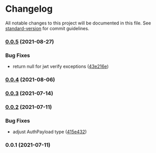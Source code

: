 # Changelog

All notable changes to this project will be documented in this file. See [standard-version](https://github.com/conventional-changelog/standard-version) for commit guidelines.

### [0.0.5](https://github.com/distributedvc/amon/compare/v0.0.4...v0.0.5) (2021-08-27)


### Bug Fixes

* return null for jwt verify exceptions ([43e216e](https://github.com/distributedvc/amon/commit/43e216ea5f83ea651ee5089c3b41720c01909e72))

### [0.0.4](https://github.com/distributedvc/amon/compare/v0.0.3...v0.0.4) (2021-08-06)

### [0.0.3](https://github.com/distributedvc/amon/compare/v0.0.2...v0.0.3) (2021-07-14)

### [0.0.2](https://github.com/distributedvc/amon/compare/v0.0.1...v0.0.2) (2021-07-11)


### Bug Fixes

* adjust AuthPayload type ([415e432](https://github.com/distributedvc/amon/commit/415e432f8a862a2aa245e614de996bbfbb703ad2))

### 0.0.1 (2021-07-11)

